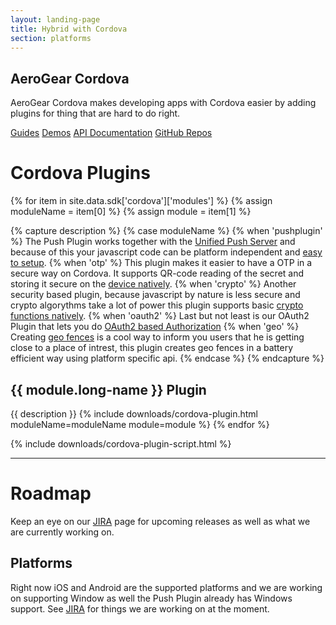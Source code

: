 ```yaml
---
layout: landing-page
title: Hybrid with Cordova
section: platforms
---
```


<article class="push">

  <h1><i class="fa fa-simplybuilt"></i> AeroGear Cordova</h1>
  <p class="alt">AeroGear Cordova makes developing apps with Cordova easier by adding plugins for thing that are hard to do right.</p>

  <p>
    <a href="/getstarted/guides/" class="btn btn-primary"><i class="fa fa-book"></i> Guides</a>
    <a href="/getstarted/demos/#cordova" class="btn btn-primary"><i class="fa fa-cogs"></i> Demos</a>
    <a href="http://localhost:4000/docs/specs/aerogear-cordova/" class="btn btn-primary"><i class="fa fa-file-text-o"></i> API Documentation</a>
    <a href="https://github.com/aerogear/?query=cordova" class="btn btn-primary"><i class="fa fa-github-alt"></i> GitHub Repos</a>
  </p>

</article><!-- feature -->

# Cordova Plugins

{% for item in site.data.sdk['cordova']['modules'] %}
{% assign moduleName = item[0] %}
{% assign module = item[1] %}

<!-- CAPTURE DESCRIPTION -->
{% capture description %}
{% case moduleName %}
{% when 'pushplugin' %}
The Push Plugin works together with the [Unified Push Server](/docs/unifiedpush/) and because of this your javascript code can be
platform independent and [easy to setup](/docs/guides/aerogear-cordova/AerogearCordovaPush/).
{% when 'otp' %}
This plugin makes it easier to have a OTP in a secure way on Cordova. It supports QR-code reading of the secret and storing it secure on the [device natively](/docs/guides/aerogear-cordova/AerogearCordovaOTP/).
{% when 'crypto' %}
Another security based plugin, because javascript by nature is less secure and crypto algorythms take a lot of power this plugin supports basic [crypto functions natively](/docs/guides/aerogear-cordova/AerogearCordovaCrypto/).
{% when 'oauth2' %}
Last but not least is our OAuth2 Plugin that lets you do [OAuth2 based Authorization](https://github.com/aerogear/aerogear-oauth2-cordova)
{% when 'geo' %}
Creating [geo fences](/docs/specs/aerogear-cordova/geofencing.html) is a cool way to inform you users that he is getting close to a place of intrest, this plugin creates geo fences in a battery efficient way using platform specific api.
{% endcase %}
{% endcapture %}
<!-- END DESCRIPTION -->

## <i class="fa {{ site.data.modules[module.module]['icon'] }}"></i> {{ module.long-name }} Plugin
{{ description }}
{% include downloads/cordova-plugin.html moduleName=moduleName module=module %}
{% endfor %}

{% include downloads/cordova-plugin-script.html %}

---

# Roadmap
Keep an eye on our [JIRA](https://jira.jboss.org/browse/AGCORDOVA/?selectedTab=com.atlassian.jira.jira-projects-plugin:roadmap-panel) page for upcoming releases as well as what we are currently working on.

## Platforms
Right now iOS and Android are the supported platforms and we are working on supporting Window as well the Push Plugin already has Windows support. See [JIRA](https://issues.jboss.org/browse/AGCORDOVA) for things we are working on at the moment.
